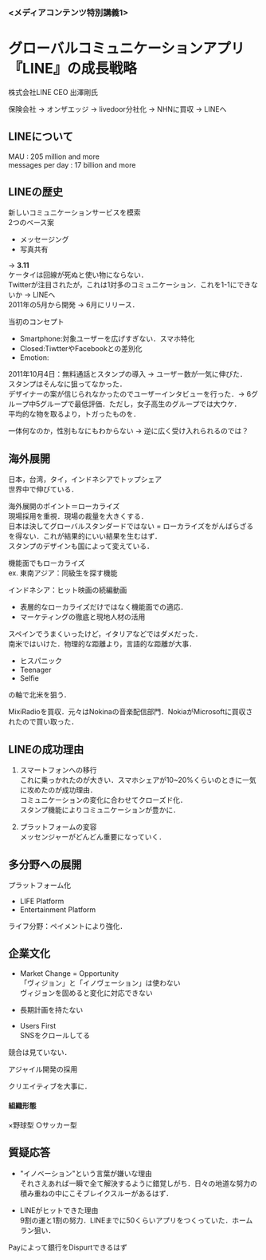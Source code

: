 ### <メディアコンテンツ特別講義1>

# グローバルコミュニケーションアプリ『LINE』の成長戦略

株式会社LINE CEO 出澤剛氏

保険会社 -> オンザエッジ -> livedoor分社化 -> NHNに買収 -> LINEへ

## LINEについて
MAU : 205 million and more  
messages per day : 17 billion and more  

## LINEの歴史

新しいコミュニケーションサービスを模索  
2つのベース案

- メッセージング
- 写真共有

-> **3.11**  
ケータイは回線が死ぬと使い物にならない．  
Twitterが注目されたが，これは1対多のコミュニケーション．これを1-1にできないか -> LINEへ  
2011年の5月から開発 -> 6月にリリース．

当初のコンセプト

- Smartphone:対象ユーザーを広げすぎない．スマホ特化
- Closed:TiwtterやFacebookとの差別化
- Emotion:

2011年10月4日：無料通話とスタンプの導入 -> ユーザー数が一気に伸びた．  
スタンプはそんなに狙ってなかった．  
デザイナーの案が信じられなかったのでユーザーインタビューを行った．-> 6グループ中5グループで最低評価．ただし，女子高生のグループでは大ウケ．  
平均的な物を取るより，トガったものを．

一体何なのか，性別もなにもわからない -> 逆に広く受け入れられるのでは？

## 海外展開
日本，台湾，タイ，インドネシアでトップシェア  
世界中で伸びている．

海外展開のポイント＝ローカライズ  
現場採用を重視．現場の裁量を大きくする．  
日本は決してグローバルスタンダードではない = ローカライズをがんばらざるを得ない．これが結果的にいい結果を生むはず．  
スタンプのデザインも国によって変えている．  

機能面でもローカライズ  
ex. 東南アジア：同級生を探す機能

インドネシア：ヒット映画の続編動画

- 表層的なローカライズだけではなく機能面での適応．
- マーケティングの徹底と現地人材の活用


スペインでうまくいったけど，イタリアなどではダメだった．  
南米ではいけた．物理的な距離より，言語的な距離が大事．

- ヒスパニック
- Teenager
- Selfie

の軸で北米を狙う．

MixiRadioを買収．元々はNokinaの音楽配信部門．NokiaがMicrosoftに買収されたので買い取った．  


## LINEの成功理由
1. スマートフォンへの移行  
これに乗っかれたのが大きい．スマホシェアが10~20%くらいのときに一気に攻めたのが成功理由．  
コミュニケーションの変化に合わせてクローズド化．  
スタンプ機能によりコミュニケーションが豊かに．

2. プラットフォームの変容  
メッセンジャーがどんどん重要になっていく．

## 多分野への展開  
プラットフォーム化

- LIFE Platform
- Entertainment Platform

ライフ分野：ペイメントにより強化．  


## 企業文化

- Market Change = Opportunity  
「ヴィジョン」と「イノヴェーション」は使わない  
ヴィジョンを固めると変化に対応できない

- 長期計画を持たない  

- Users First  
SNSをクロールしてる

競合は見ていない．

アジャイル開発の採用

クリエイティブを大事に．

#### 組織形態
×野球型 ○サッカー型


## 質疑応答

- "イノベーション"という言葉が嫌いな理由  
それさえあれば一瞬で全て解決するように錯覚しがち．日々の地道な努力の積み重ねの中にこそブレイクスルーがあるはず．

- LINEがヒットできた理由  
9割の運と1割の努力．LINEまでに50くらいアプリをつくっていた．ホームラン狙い．

Payによって銀行をDispurtできるはず

